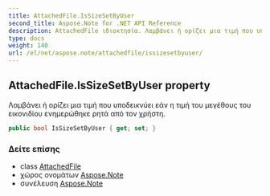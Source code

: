 ```yaml
---
title: AttachedFile.IsSizeSetByUser
second_title: Aspose.Note for .NET API Reference
description: AttachedFile ιδιοκτησία. Λαμβάνει ή ορίζει μια τιμή που υποδεικνύει εάν η τιμή του μεγέθους του εικονιδίου ενημερώθηκε ρητά από τον χρήστη.
type: docs
weight: 140
url: /el/net/aspose.note/attachedfile/issizesetbyuser/
---
```

## AttachedFile.IsSizeSetByUser property

Λαμβάνει ή ορίζει μια τιμή που υποδεικνύει εάν η τιμή του μεγέθους του εικονιδίου ενημερώθηκε ρητά από τον χρήστη.

```csharp
public bool IsSizeSetByUser { get; set; }
```

### Δείτε επίσης

* class [AttachedFile](../)
* χώρος ονομάτων [Aspose.Note](../../attachedfile/)
* συνέλευση [Aspose.Note](../../../)



